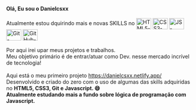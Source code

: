 <b> Olá, Eu sou o Danielcsxx </b><br>
<br>
Atualmente estou dquirindo mais e novas SKILLS no 
   <img align="center" height="30" width="40" alt="HTML5-icone" src="https://cdn.jsdelivr.net/gh/devicons/devicon/icons/html5/html5-original.svg">
   <img align="center" height="30" width="40" alt="CSS3-icone" src="https://cdn.jsdelivr.net/gh/devicons/devicon/icons/css3/css3-original.svg">
   <img align="center" height="30" width="40" alt="JS-icone" src="https://cdn.jsdelivr.net/gh/devicons/devicon/icons/javascript/javascript-original.svg">
   <img align="center" height="30" width="40" alt="Git-icone" src="https://cdn.jsdelivr.net/gh/devicons/devicon/icons/git/git-original.svg">
   <img align="center" height="30" width="40" alt="GitHub-icone" src="https://cdn.jsdelivr.net/gh/devicons/devicon/icons/github/github-original.svg">          
 <br> 
Por aqui irei upar meus projetos e trabalhos.<br>
Meu objetivo primário é de entrar/atuar como Dev. nesse mercado incrível de tecnologia!<br>          
Aqui está o meu primeiro projeto https://danielcsxx.netlify.app/ <br>
Desenvolvido  e criado do zero com o uso de algumas das skills adquiridas no <b> HTML5, CSS3, Git e Javascript. 😄<br>
Atualmente estudando mais a fundo sobre lógica de programação com Javascript.
<!---
Danielcsxx/Danielcsxx is a ✨ special ✨ repository because its `README.md` (this file) appears on your GitHub profile.
You can click the Preview link to take a look at your changes.
--->
<!--- // icones + as especificações de tamanhos. //
 <div style="display: inline_block">
   <img align="center" height="30" width="40" alt="HTML5-icone" src="https://cdn.jsdelivr.net/gh/devicons/devicon/icons/html5/html5-original.svg">
   <img align="center" height="30" width="40" alt="CSS3-icone" src="https://cdn.jsdelivr.net/gh/devicons/devicon/icons/css3/css3-original.svg">
   <img align="center" height="30" width="40" alt="JS-icone" src="https://cdn.jsdelivr.net/gh/devicons/devicon/icons/javascript/javascript-original.svg">
   <img align="center" height="30" width="40" alt="Git-icone" src="https://cdn.jsdelivr.net/gh/devicons/devicon/icons/git/git-original.svg">       
 </div>
--->
